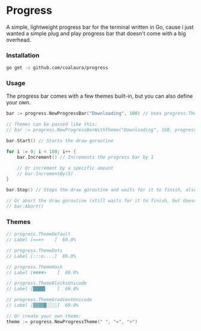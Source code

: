 # Progress

A simple, lightweight progress bar for the terminal written in Go, cause i just wanted a simple plug and play progress bar that doesn't come with a big overhead.

### Installation

```sh
go get -u github.com/coalaura/progress
```

### Usage

The progress bar comes with a few themes built-in, but you can also define your own.

```go
bar := progress.NewProgressBar("Downloading", 100) // Uses progress.Theme.Default

// Themes can be passed like this:
// bar := progress.NewProgressBarWithTheme("Downloading", 100, progress.ThemeGradientUnicode)

bar.Start() // Starts the draw goroutine

for i := 0; i < 100; i++ {
    bar.Increment() // Increments the progress bar by 1

    // Or increment by a specific amount
    // bar.IncrementBy(5)
}

bar.Stop() // Stops the draw goroutine and waits for it to finish, also prints the final progress bar

// Or abort the draw goroutine (still waits for it to finish, but doesn't print the final progress bar)
// bar.Abort()
```

### Themes

```go
// progress.ThemeDefault
// Label [===>    ]  69.0%

// progress.ThemeDots
// Label [:::o....]  69.0%

// progress.ThemeHash
// Label [####>    ]  69.0%

// progress.ThemeBlocksUnicode
// Label [████▌    ]  69.0%

// progress.ThemeGradientUnicode
// Label [▓▓▓▓█░░░░]  69.0%

// Or create your own theme:
theme := progress.NewProgressTheme(" ", "=", ">")
```